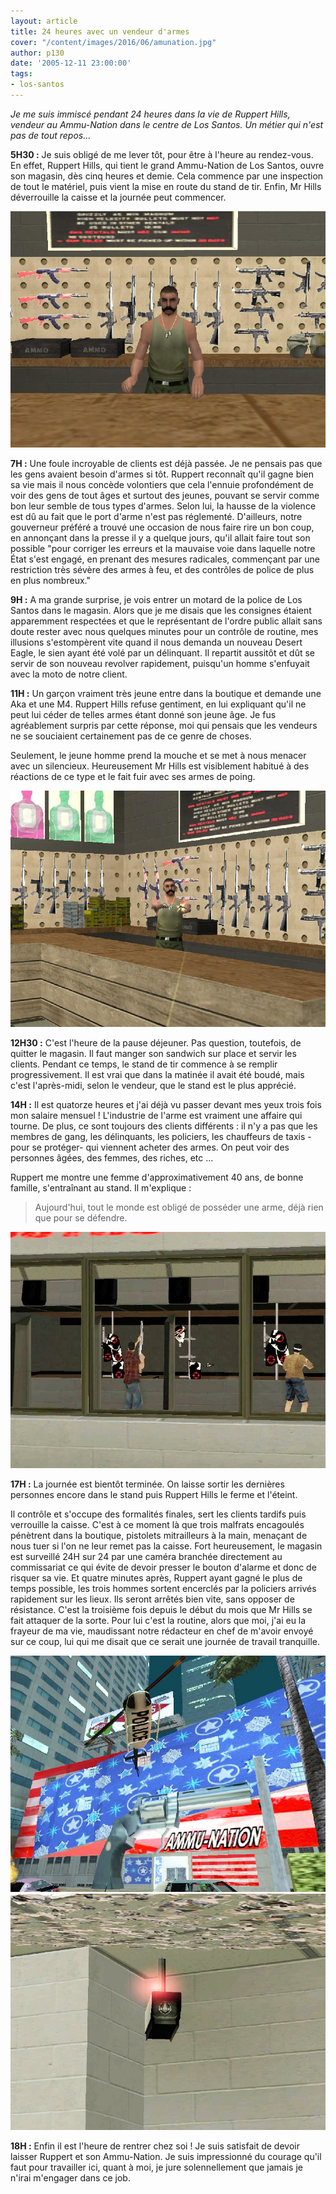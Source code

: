 ```yaml
---
layout: article
title: 24 heures avec un vendeur d'armes
cover: "/content/images/2016/06/amunation.jpg"
author: p130
date: '2005-12-11 23:00:00'
tags:
- los-santos
---
```


_Je me suis immiscé pendant 24 heures dans la vie de Ruppert Hills, vendeur au Ammu-Nation dans le centre de Los Santos. Un métier qui n'est pas de tout repos..._

**5H30 :** Je suis obligé de me lever tôt, pour être à l'heure au rendez-vous. En effet, Ruppert Hills, qui tient le grand Ammu-Nation de Los Santos, ouvre son magasin, dès cinq heures et demie. Cela commence par une inspection de tout le matériel, puis vient la mise en route du stand de tir. Enfin, Mr Hills déverrouille la caisse et la journée peut commencer.

![](/content/images/2005/01/vendeurAN.jpg)

**7H :** Une foule incroyable de clients est déjà passée. Je ne pensais pas que les gens avaient besoin d'armes si tôt. Ruppert reconnaît qu'il gagne bien sa vie mais il nous concède volontiers que cela l'ennuie profondément de voir des gens de tout âges et surtout des jeunes, pouvant se servir comme bon leur semble de tous types d'armes. Selon lui, la hausse de la violence est dû au fait que le port d'arme n'est pas réglementé. D'ailleurs, notre gouverneur préféré a trouvé une occasion de nous faire rire un bon coup, en annonçant dans la presse il y a quelque jours, qu'il allait faire tout son possible "pour corriger les erreurs et la mauvaise voie dans laquelle notre État s'est engagé, en prenant des mesures radicales, commençant par une restriction très sévère des armes à feu, et des contrôles de police de plus en plus nombreux."

**9H :** A ma grande surprise, je vois entrer un motard de la police de Los Santos dans le magasin. Alors que je me disais que les consignes étaient apparemment respectées et que le représentant de l'ordre public allait sans doute rester avec nous quelques minutes pour un contrôle de routine, mes illusions s'estompèrent vite quand il nous demanda un nouveau Desert Eagle, le sien ayant été volé par un délinquant. Il repartit aussitôt et dût se servir de son nouveau revolver rapidement, puisqu'un homme s'enfuyait avec la moto de notre client.

**11H :** Un garçon vraiment très jeune entre dans la boutique et demande une Aka et une M4. Ruppert Hills refuse gentiment, en lui expliquant qu'il ne peut lui céder de telles armes étant donné son jeune âge. Je fus agréablement surpris par cette réponse, moi qui pensais que les vendeurs ne se souciaient certainement pas de ce genre de choses.

Seulement, le jeune homme prend la mouche et se met à nous menacer avec un silencieux. Heureusement Mr Hills est visiblement habitué à des réactions de ce type et le fait fuir avec ses armes de poing.

![](/content/images/2005/01/vendeurAN2.jpg)

**12H30 :** C'est l'heure de la pause déjeuner. Pas question, toutefois, de quitter le magasin. Il faut manger son sandwich sur place et servir les clients. Pendant ce temps, le stand de tir commence à se remplir progressivement. Il est vrai que dans la matinée il avait été boudé, mais c'est l'après-midi, selon le vendeur, que le stand est le plus apprécié.

**14H :** Il est quatorze heures et j'ai déjà vu passer devant mes yeux trois fois mon salaire mensuel ! L'industrie de l'arme est vraiment une affaire qui tourne. De plus, ce sont toujours des clients différents : il n'y a pas que les membres de gang, les délinquants, les policiers, les chauffeurs de taxis -pour se protéger- qui viennent acheter des armes. On peut voir des personnes âgées, des femmes, des riches, etc ...

Ruppert me montre une femme d'approximativement 40 ans, de bonne famille, s'entraînant au stand. Il m'explique :

> Aujourd'hui, tout le monde est obligé de posséder une arme, déjà rien que pour se défendre.

![](/content/images/2005/01/standdetir.jpg)

**17H :** La journée est bientôt terminée. On laisse sortir les dernières personnes encore dans le stand puis Ruppert Hills le ferme et l'éteint.

Il contrôle et s'occupe des formalités finales, sert les clients tardifs puis verrouille la caisse. C'est à ce moment là que trois malfrats encagoulés pénètrent dans la boutique, pistolets mitrailleurs à la main, menaçant de nous tuer si l'on ne leur remet pas la caisse. Fort heureusement, le magasin est surveillé 24H sur 24 par une caméra branchée directement au commissariat ce qui évite de devoir presser le bouton d'alarme et donc de risquer sa vie. Et quatre minutes après, Ruppert ayant gagné le plus de temps possible, les trois hommes sortent encerclés par la policiers arrivés rapidement sur les lieux. Ils seront arrêtés bien vite, sans opposer de résistance. C'est la troisième fois depuis le début du mois que Mr Hills se fait attaquer de la sorte. Pour lui c'est la routine, alors que moi, j'ai eu la frayeur de ma vie, maudissant notre rédacteur en chef de m'avoir envoyé sur ce coup, lui qui me disait que ce serait une journée de travail tranquille.

![](/content/images/2005/01/ANpolice.jpg)
![](/content/images/2005/01/camera.jpg)

**18H :** Enfin il est l'heure de rentrer chez soi ! Je suis satisfait de devoir laisser Ruppert et son Ammu-Nation. Je suis impressionné du courage qu'il faut pour travailler ici, quant à moi, je jure solennellement que jamais je n'irai m'engager dans ce job.